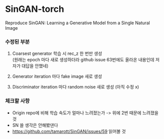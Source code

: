 # SinGAN-torch
Reproduce SinGAN: Learning a Generative Model from a Single Natural Image

### 수정된 부분
1. Coarsest generator 학습 시 rec_z 한 번만 생성<br> 
(원래는 epoch 마다 새로 생성하더라 github issue 63번에도 올라온 내용인데 저자가 대답을 안했네)
  
2. Generator iteration 마다 fake image 새로 생성

3. Discriminator iteration 마다 random noise 새로 생성 (아직 수정 x) 

### 체크할 사항
- Origin repo에 비해 학습 속도가 얼마나 느려졌는가 -> 위에 2번 때문에 느려졌을 것 
- SN 쓸 생각은 안해봤댄다
- https://github.com/tamarott/SinGAN/issues/59 읽어볼 것